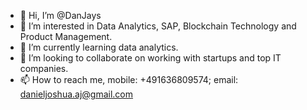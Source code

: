 - 👋 Hi, I’m @DanJays
- 👀 I’m interested in Data Analytics, SAP, Blockchain Technology and Product Management.
- 🌱 I’m currently learning data analytics.
- 💞️ I’m looking to collaborate on working with startups and top IT companies.
- 📫 How to reach me, mobile: +491636809574; email: danieljoshua.aj@gmail.com

<!---
DanJays/DanJays is a ✨ special ✨ repository because its `README.md` (this file) appears on your GitHub profile.
You can click the Preview link to take a look at your changes.
--->

